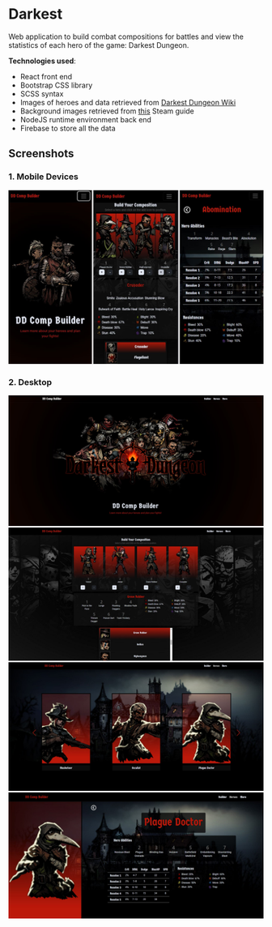# Darkest

Web application to build combat compositions for battles and view the statistics of each hero of the game: Darkest Dungeon.

**Technologies used**:

- React front end
- Bootstrap CSS library
- SCSS syntax
- Images of heroes and data retrieved from [Darkest Dungeon Wiki](https://darkestdungeon.fandom.com/wiki/Darkest_Dungeon_Wiki_1)
- Background images retrieved from [this](https://steamcommunity.com/sharedfiles/filedetails/?id=1334948457) Steam guide
- NodeJS runtime environment back end
- Firebase to store all the data

## Screenshots

### 1. Mobile Devices

![alt Screenshots of the app on mobile](mobile.png?raw=true)

### 2. Desktop

![alt Screenshots of the home page](home.jpg?raw=true)
![alt Screenshots of the builder page](builder.jpg?raw=true)
![alt Screenshots of the heroes](heroes.jpg?raw=true)
![alt Screenshots of the stats page](stats.jpg?raw=true)
